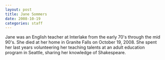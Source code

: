 ```yaml
---
layout: post
title: Jane Sommers
date: 2008-10-19
categories: staff
---
```

Jane was an English teacher at Interlake from the early 70's through the mid 90's. She died at her home in Granite Falls on October 19, 2008. She spent her last years volunteering her teaching talents at an adult education program in Seattle, sharing her knowledge of Shakespeare.


